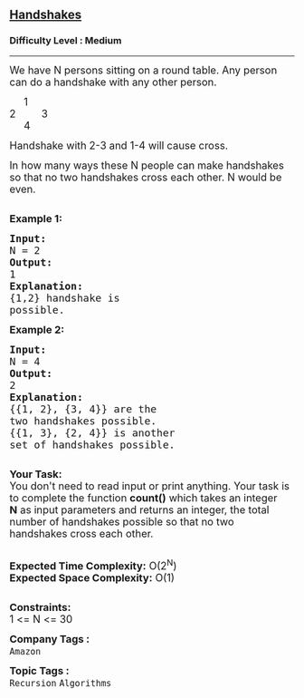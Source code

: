 <h2><a href="https://www.geeksforgeeks.org/problems/handshakes1303/1">Handshakes</a></h2><h3>Difficulty Level : Medium</h3><hr><div class="problems_problem_content__Xm_eO"><p><span style="font-size:18px">We have N&nbsp;persons sitting on a round table. Any person can do a handshake with any other person. </span></p>

<p><span style="font-size:18px">&nbsp; &nbsp; &nbsp;1<br>
2&nbsp; &nbsp; &nbsp; &nbsp; &nbsp;3<br>
&nbsp; &nbsp; &nbsp;4</span></p>

<p><span style="font-size:18px">Handshake with 2-3 and 1-4 will cause cross.</span></p>

<p><span style="font-size:18px">In how many ways these N&nbsp;people can make handshakes so that no two handshakes cross each other.&nbsp;N would be even.&nbsp; </span><br>
&nbsp;</p>

<p><span style="font-size:18px"><strong>Example 1:</strong></span></p>

<pre><span style="font-size:18px"><strong>Input:</strong>
N = 2
<strong>Output:</strong>
1
<strong>Explanation:</strong>
{1,2} handshake is
possible.
</span></pre>

<p><span style="font-size:18px"><strong>Example 2:</strong></span></p>

<pre><span style="font-size:18px"><strong>Input:</strong>
N = 4
<strong>Output:</strong>
2
<strong>Explanation:</strong>
{{1, 2}, {3, 4}} are the
two handshakes possible.
{{1, 3}, {2, 4}} is another
set of handshakes possible.</span>
</pre>

<p><br>
<span style="font-size:18px"><strong>Your Task:</strong><br>
You don't need to read input or print anything. Your task is to complete the function <strong>count()</strong>&nbsp;which takes&nbsp;an integer <strong>N</strong>&nbsp;as input parameters&nbsp;and returns an integer, the total number of handshakes possible so that no two handshakes cross each other.</span><br>
&nbsp;</p>

<p><span style="font-size:18px"><strong>Expected Time Complexity:</strong> O(2<sup>N</sup>)<br>
<strong>Expected Space Complexity:</strong> O(1)</span><br>
&nbsp;</p>

<p><span style="font-size:18px"><strong>Constraints:</strong><br>
1 &lt;= N &lt;= 30</span></p>
</div><p><span style=font-size:18px><strong>Company Tags : </strong><br><code>Amazon</code>&nbsp;<br><p><span style=font-size:18px><strong>Topic Tags : </strong><br><code>Recursion</code>&nbsp;<code>Algorithms</code>&nbsp;